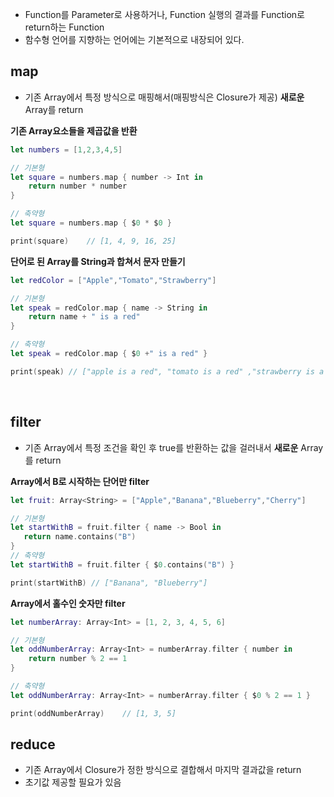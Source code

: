 - Function를 Parameter로 사용하거나, Function 실행의 결과를 Function로 return하는 Function 
- 함수형 언어를 지향하는 언어에는 기본적으로 내장되어 있다.

## map
- 기존 Array에서 특정 방식으로 매핑해서(매핑방식은 Closure가 제공) **새로운**Array를 return


**기존 Array요소들을 제곱값을 반환**
```swift
let numbers = [1,2,3,4,5]

// 기본형
let square = numbers.map { number -> Int in
    return number * number
}

// 축약형
let square = numbers.map { $0 * $0 }

print(square)    // [1, 4, 9, 16, 25]
```

**단어로 된 Array를 String과 합쳐서 문자 만들기**
```swift
let redColor = ["Apple","Tomato","Strawberry"]

// 기본형
let speak = redColor.map { name -> String in
    return name + " is a red"
}

// 축약형
let speak = redColor.map { $0 +" is a red" }

print(speak) // ["apple is a red", "tomato is a red" ,"strawberry is a red"]
```

<br />

## filter
- 기존 Array에서 특정 조건을 확인 후 true를 반환하는 값을 걸러내서 **새로운** Array를 return

**Array에서 B로 시작하는 단어만 filter**
```swift
let fruit: Array<String> = ["Apple","Banana","Blueberry","Cherry"]

// 기본형
let startWithB = fruit.filter { name -> Bool in
   return name.contains("B")
}
// 축약형
let startWithB = fruit.filter { $0.contains("B") }

print(startWithB) // ["Banana", "Blueberry"]
```

**Array에서 홀수인 숫자만 filter**
```swift
let numberArray: Array<Int> = [1, 2, 3, 4, 5, 6]

// 기본형
let oddNumberArray: Array<Int> = numberArray.filter { number in
    return number % 2 == 1
}

// 축약형
let oddNumberArray: Array<Int> = numberArray.filter { $0 % 2 == 1 }

print(oddNumberArray)    // [1, 3, 5]
```

## reduce
- 기존 Array에서 Closure가 정한 방식으로 결합해서 마지막 결과값을 return
- 초기값 제공할 필요가 있음
